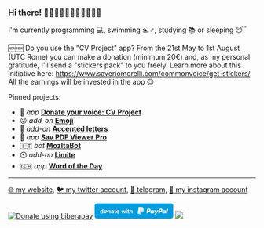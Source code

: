 ### Hi there! 👋👋🏻👋🏼👋🏽👋🏾👋🏿

I'm currently programming 💻, swimming 🏊‍‍‍♂️, studying 📚 or sleeping 😴

🆕🆕 Do you use the "CV Project" app? From the 21st May to 1st August (UTC Rome) you can make a donation (minimum 20€) and, as my personal gratitude, I'll send a "stickers pack" to you freely. Learn more about this initiative here: https://www.saveriomorelli.com/commonvoice/get-stickers/. All the earnings will be invested in the app 😍

Pinned projects:
- 🤖 _app_ [**Donate your voice: CV Project**](https://github.com/Sav22999/common-voice-android)
- 😛 _add-on_ [**Emoji**](https://github.com/Sav22999/emoji)
- 🔡 _add-on_ [**Accented letters**](https://github.com/Sav22999/accented-letters-addons)
- 📖 _app_ [**Sav PDF Viewer Pro**](https://github.com/Sav22999/sav-pdf-viewer-pro)
- 🇮🇹 _bot_ [**MozItaBot**](https://github.com/MozillaItalia/mozitahub_bot)
- ⏲️ _add-on_ [**Limite**](https://github.com/Sav22999/limite)
- 🇬🇧 _app_ [**Word of the Day**](https://github.com/Sav22999/word-of-the-day)

----

[🌐 my website](https://www.saveriomorelli.com/), [🐦 my twitter account](https://twitter.com/Sav22999), [📧 telegram](https://t.me/Sav22999), [📸 my instagram account](https://www.instagram.com/sav.morelli/)

<a href="https://liberapay.com/Sav22999/donate"><img alt="Donate using Liberapay" src="https://liberapay.com/assets/widgets/donate.svg"></a> [<img src="paypal.svg" width="160px"></img>](https://paypal.me/pools/c/8yl6auiU6e) [<img src="https://cdn.ko-fi.com/cdn/kofi1.png?v=2" width="120px"></img>](https://ko-fi.com/R5R31UQ8G)


<!--
**Sav22999/Sav22999** is a ✨ _special_ ✨ repository because its `README.md` (this file) appears on your GitHub profile.

Here are some ideas to get you started:

- 🔭 I’m currently working on ...
- 🌱 I’m currently learning ...
- 👯 I’m looking to collaborate on ...
- 🤔 I’m looking for help with ...
- 💬 Ask me about ...
- 📫 How to reach me: ...
- 😄 Pronouns: ...
- ⚡ Fun fact: ...
-->
